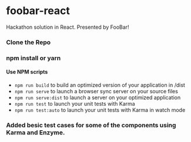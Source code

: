 # foobar-react
Hackathon solution in React. Presented by FooBar!

### Clone the Repo
### npm install or yarn
#### Use NPM scripts

- `npm run build` to build an optimized version of your application in /dist
- `npm run serve` to launch a browser sync server on your source files
- `npm run serve:dist` to launch a server on your optimized application
- `npm run test` to launch your unit tests with Karma
- `npm run test:auto` to launch your unit tests with Karma in watch mode

### Added besic test cases for some of the components using Karma and Enzyme.
